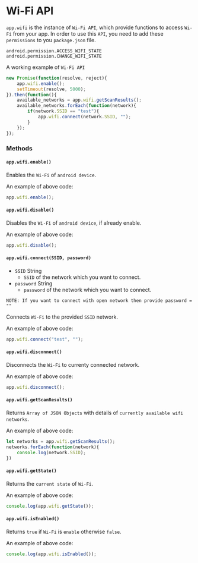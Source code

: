 # Wi-Fi API
`app.wifi` is the instance of `Wi-Fi API`, which provide functions to access `Wi-Fi` from your app. In order to use this `API`, you need to add these `permissions` to you `package.json` file.

```text
android.permission.ACCESS_WIFI_STATE
android.permission.CHANGE_WIFI_STATE
```

A working example of `Wi-Fi API`
```js
new Promise(function(resolve, reject){
    app.wifi.enable();
    setTimeout(resolve, 5000);
}).then(function(){
    available_networks = app.wifi.getScanResults();
    available_networks.forEach(function(network){
        if(network.SSID == "test"){
            app.wifi.connect(network.SSID, "");
        }
    });
});
```

### Methods

#### `app.wifi.enable()`
Enables the `Wi-Fi` of `android device`.

An example of above code:
```js
app.wifi.enable();
```

#### `app.wifi.disable()`
Disables the `Wi-Fi` of `android device`, if already enable.

An example of above code:
```js
app.wifi.disable();
```

#### `app.wifi.connect(SSID, password)`
- `SSID` String
  - `SSID` of the network which you want to connect.
- `password` String
  - `password` of the network which you want to connect.

`NOTE: If you want to connect with open network then provide password = ""`

Connects `Wi-Fi` to the provided `SSID` network.

An example of above code:
```js
app.wifi.connect("test", "");
```

#### `app.wifi.disconnect()`
Disconnects the `Wi-Fi` to currenty connected network.

An example of above code:
```js
app.wifi.disconnect();
```

#### `app.wifi.getScanResults()`
Returns `Array of JSON Objects` with details of `currently available wifi networks`.

An example of above code:
```js
let networks = app.wifi.getScanResults();
networks.forEach(function(network){
    console.log(network.SSID);
})
```

#### `app.wifi.getState()`
Returns the `current state` of `Wi-Fi`.

An example of above code:
```js
console.log(app.wifi.getState());
```

#### `app.wifi.isEnabled()`
Returns `true` if `Wi-Fi` is `enable` otherwise `false`.

An example of above code:
```js
console.log(app.wifi.isEnabled());
```
